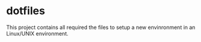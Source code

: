 dotfiles
========

This project contains all required the files to setup a new envinronment in an Linux/UNIX environment.
